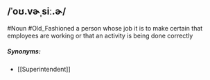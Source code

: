 ## /ˈoʊ.vɚˌsiː.ɚ/
#Noun #Old_Fashioned 
a person whose job it is to make certain that employees are working or that an activity is being done correctly

##### Synonyms:
- [[Superintendent]]